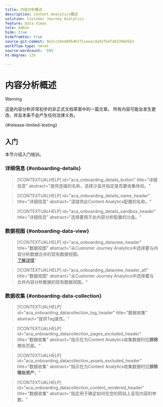 ```yaml
---
title: 内容分析概述
description: Content Analytics概述
solution: Customer Journey Analytics
feature: Data Views
role: Admin
hide: true
hidefromtoc: true
source-git-commit: 9e2cc59ed89546ff1ceeacda92fb4fd63399d5b3
workflow-type: tm+mt
source-wordcount: '191'
ht-degree: 12%

---
```


# 内容分析概述

<!-- 
This is a placeholder article for upcoming Content Analytics documentation. Currently used to set up contextual help entries for developer working on onboarding UI and workspace UI 
-->

>[!WARNING]
>
>这是内容分析非常初步的非正式文档草案中的一篇文章。 所有内容可能会发生更改，并且本条不会产生任何法律义务。
>

{#release-limited-testing}


## 入门

本节介绍入门培训。

### 详细信息 {#onboarding-details}

<!-- markdownlint-disable MD034 -->

>[!CONTEXTUALHELP]
>id="aca_onboarding_details_button"
>title="详细信息"
>abstract="提供连接的名称，选择沙盒并指定是否要收集体验。"

>[!CONTEXTUALHELP]
>id="aca_onboarding_details_name_header"
>title="详细信息"
>abstract="请提供此Content Analytics配置的名称。"

>[!CONTEXTUALHELP]
>id="aca_onboarding_details_sandbox_header"
>title="详细信息"
>abstract="选择要用于此内容分析配置的沙盒。"

<!-- markdownlint-enable MD034 -->


### 数据视图 {#onboarding-data-view}

<!-- markdownlint-disable MD034 -->

>[!CONTEXTUALHELP]
>id="aca_onboarding_dataview_header"
>title="数据视图"
>abstract="从Customer Journey Analytics中选择要与内容分析数据合并的现有数据视图。<br/>[了解详情](/help/data-views/data-views.md)"

>[!CONTEXTUALHELP]
>id="aca_onboarding_dataview_header_alt"
>title="数据视图"
>abstract="从Customer Journey Analytics中选择要与<br/>合并内容分析数据的现有数据视图。"

<!-- markdownlint-enable MD034 -->


### 数据收集 {#onboarding-data-collection}

<!-- markdownlint-disable MD034 -->

>[!CONTEXTUALHELP]
>id="aca_onboarding_datacollection_tag_header"
>title="数据收集"
>abstract="提供Tag属性。"

>[!CONTEXTUALHELP]
>id="aca_onboarding_datacollection_pages_excluded_header"
>title="数据收集"
>abstract="指示在为Content Analytics收集数据时应&#x200B;**排除**&#x200B;哪些页面。"

>[!CONTEXTUALHELP]
>id="aca_onboarding_datacollection_assets_excluded_header"
>title="数据收集"
>abstract="指示在为Content Analytics收集数据时应&#x200B;**排除哪些资产**。"

>[!CONTEXTUALHELP]
>id="aca_onboarding_datacollection_content_rendered_header"
>title="数据收集"
>abstract="指定用于确定如何在您的网站上呈现内容的参数。"

<!-- markdownlint-enable MD034 -->

